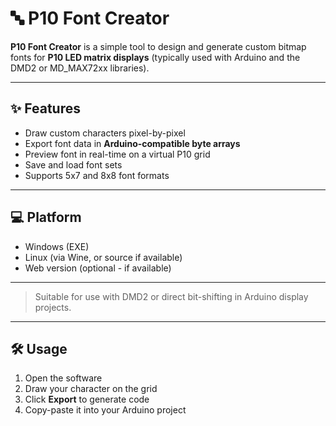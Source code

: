# 🔤 P10 Font Creator

**P10 Font Creator** is a simple tool to design and generate custom bitmap fonts for **P10 LED matrix displays** (typically used with Arduino and the DMD2 or MD_MAX72xx libraries).

---

## ✨ Features

- Draw custom characters pixel-by-pixel
- Export font data in **Arduino-compatible byte arrays**
- Preview font in real-time on a virtual P10 grid
- Save and load font sets
- Supports 5x7 and 8x8 font formats

---

## 💻 Platform

- Windows (EXE)
- Linux (via Wine, or source if available)
- Web version (optional - if available)

---

> Suitable for use with DMD2 or direct bit-shifting in Arduino display projects.

---

## 🛠️ Usage

1. Open the software
2. Draw your character on the grid
3. Click **Export** to generate code
4. Copy-paste it into your Arduino project
